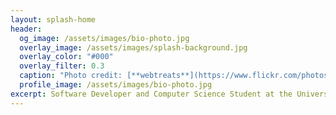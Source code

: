 ```yaml
---
layout: splash-home
header:
  og_image: /assets/images/bio-photo.jpg
  overlay_image: /assets/images/splash-background.jpg
  overlay_color: "#000"
  overlay_filter: 0.3
  caption: "Photo credit: [**webtreats**](https://www.flickr.com/photos/webtreatsetc/5756834840)"
  profile_image: /assets/images/bio-photo.jpg
excerpt: Software Developer and Computer Science Student at the University of Guelph
---
```


